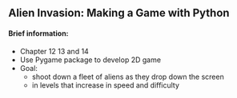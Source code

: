 ## Alien Invasion: Making a Game with Python
#### Brief information:
- Chapter 12 13 and 14
- Use Pygame package to develop 2D game
- Goal: 
    - shoot down a fleet of aliens as they drop down the screen
    - in levels that increase in speed and difficulty